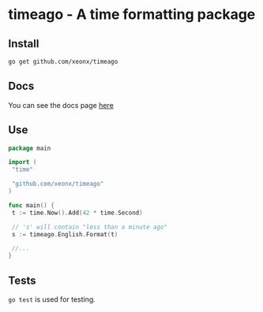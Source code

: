 # timeago - A time formatting package

## Install

```bash
go get github.com/xeonx/timeago
```

## Docs

You can see the docs page [here](http://godoc.org/github.com/xeonx/timeago)

## Use

```go
package main

import (
 "time"

 "github.com/xeonx/timeago"
)

func main() {
 t := time.Now().Add(42 * time.Second)

 // 's' will contain "less than a minute ago"
 s := timeago.English.Format(t)

 //...
}

```

## Tests

`go test` is used for testing.
